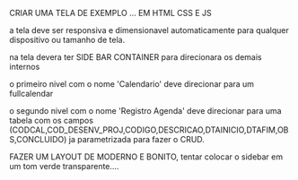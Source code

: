 CRIAR UMA TELA DE EXEMPLO ... EM HTML CSS E JS

a tela deve ser responsiva e dimensionavel automaticamente para qualquer dispositivo ou tamanho de tela.

na tela devera ter  SIDE BAR CONTAINER para direcionara os demais internos

o primeiro nivel com o nome 'Calendario' deve direcionar para um fullcalendar 

o segundo nivel com o nome 'Registro Agenda' deve direcionar para uma tabela com os campos  (CODCAL,COD_DESENV_PROJ,CODIGO,DESCRICAO,DTAINICIO,DTAFIM,OBS,CONCLUIDO)
ja parametrizada para fazer o CRUD.



FAZER UM LAYOUT DE MODERNO E BONITO, tentar colocar o sidebar em um tom verde transparente....